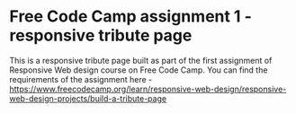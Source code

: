 
# Free Code Camp assignment 1 - responsive tribute page
This is a responsive tribute page built as part of the first assignment of Responsive Web design course on Free Code Camp.
You can find the requirements of the assignment here - https://www.freecodecamp.org/learn/responsive-web-design/responsive-web-design-projects/build-a-tribute-page

